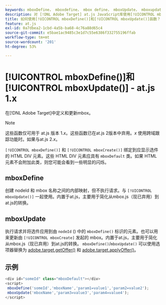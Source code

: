 ```yaml
---
keywords: mboxDefine， mboxdefine， mbox define， mboxUpdate， mboxupdate， mbox更新， at.js，函数，函数， mboxDefine0
description: 对 [!DNL Adobe Target] at.js JavaScript库使用[!UICONTROL mboxDefine()]和[!UICONTROL mboxUpdate()]函数来定义或更新mbox。 (at.js 1.x)
title: 如何使用[!UICONTROL mboxDefine()]和[!UICONTROL mboxUpdate()]函数？
feature: at.js
exl-id: 0a7dbea2-1cbd-4a5b-ba68-4c76a88d65c4
source-git-commit: e5bae1ac9485c3e1d7c55e6386f332755196ffab
workflow-type: tm+mt
source-wordcount: '201'
ht-degree: 53%

---
```


# [!UICONTROL mboxDefine()]和[!UICONTROL mboxUpdate()] - at.js 1.x

在[!DNL Adobe Target]中定义和更新mbox。

>[!NOTE]
>
>这些函数仅可用于 at.js 版本 1.*x*。这些函数已在at.js 2版本中弃用。*x* 使用跨域跟踪功能时。如果与at.js 2.*x*。

`[!UICONTROL mboxDefine()]` 和 `[!UICONTROL mboxCreate()]` 绑定到应显示选件的 HTML DIV 元素。这些 HTML DIV 元素应具有 `mboxDefault` 类。如果 HTML 元素不会附加此类，则您可能会看到一些明显的闪烁。

## mboxDefine

创建 nodeId 和 mbox 名称之间的内部映射，但不执行请求。与 `[!UICONTROL mboxUpdate()]` 一起使用。内置于at.js，主要用于简化从mbox.js（现已弃用）到at.js的转换。

## mboxUpdate

执行请求并将选件应用到由 `nodeId` () 中的 `mboxDefine()` 标识的元素。也可以用来更新由 `[!UICONTROL mboxCreate]` 发起的 mbox。内置于at.js，主要用于简化从mbox.js（现已弃用）到at.js的转换。 `mboxDefine()`/`mboxUpdate()` 可以使用选项器替换为 [adobe.target.getOffer()](/help/dev/implement/client-side/atjs/atjs-functions/adobe-target-getoffer.md) 和 [adobe.target.applyOffer()](/help/dev/implement/client-side/atjs/atjs-functions/adobe-target-applyoffer.md)。

## 示例

```javascript {line-numbers="true"}
<div id="someId" class="mboxDefault"></div> 
<script> 
 mboxDefine('someId','mboxName','param1=value1','param2=value2'); 
 mboxUpdate('mboxName','param3=value3','param4=value4'); 
</script>
```
